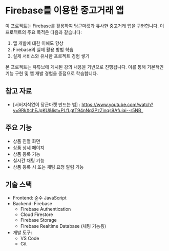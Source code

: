 # Firebase를 이용한 중고거래 앱

이 프로젝트는 Firebase를 활용하여 당근마켓과 유사한 중고거래 앱을 구현합니다. 이 프로젝트의 주요 목적은 다음과 같습니다:

1. 앱 개발에 대한 이해도 향상
2. Firebase의 실제 활용 방법 학습
3. 실제 서비스와 유사한 프로젝트 경험 쌓기

본 프로젝트는 유튜브에 게시된 강의 내용을 기반으로 진행됩니다. 이를 통해 기본적인 기능 구현 및 앱 개발 경험을 중점으로 학습합니다.

## 참고 자료
- [서버지식없이 당근마켓 만드는 법] : https://www.youtube.com/watch?v=9RkXchEJgKU&list=PLfLgtT94nNq3PzZinqs9Afuiai--r5NB_

## 주요 기능

- 상품 진열 화면
- 상품 상세 페이지
- 상품 등록 기능
- 실시간 채팅 기능
- 상품 등록 시 또는 채팅 요청 알림 기능

## 기술 스택

- Frontend: 순수 JavaScript
- Backend: Firebase
  - Firebase Authentication
  - Cloud Firestore
  - Firebase Storage
  - Firebase Realtime Database (채팅 기능용)
- 개발 도구:
  - VS Code
  - Git
